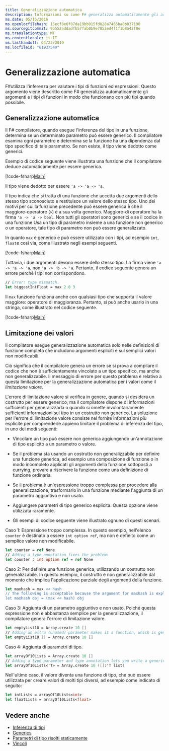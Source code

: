 ```yaml
---
title: Generalizzazione automatica
description: Informazioni su come F# generalizza automaticamente gli argomenti e i tipi di funzioni in modo che funzionano con più tipi, laddove possibile.
ms.date: 05/16/2016
ms.openlocfilehash: 15ecf8e6f07da19bb015fd028a7465ba8b837190
ms.sourcegitcommit: 9b552addadfb57fab0b9e7852ed4f1f1b8a42f8e
ms.translationtype: MT
ms.contentlocale: it-IT
ms.lasthandoff: 04/23/2019
ms.locfileid: "61937540"
---
```

# <a name="automatic-generalization"></a>Generalizzazione automatica

F#utilizza l'inferenza per valutare i tipi di funzioni ed espressioni. Questo argomento viene descritto come F# generalizza automaticamente gli argomenti e i tipi di funzioni in modo che funzionano con più tipi quando possibile.

## <a name="automatic-generalization"></a>Generalizzazione automatica

Il F# compilatore, quando esegue l'inferenza del tipo in una funzione, determina se un determinato parametro può essere generico. Il compilatore esamina ogni parametro e determina se la funzione ha una dipendenza dal tipo specifico di tale parametro. Se non esiste, il tipo viene dedotto come generici.

Esempio di codice seguente viene illustrata una funzione che il compilatore deduce automaticamente per essere generica.

[!code-fsharp[Main](../../../../samples/snippets/fsharp/lang-ref-3/snippet101.fs)]

Il tipo viene dedotto per essere `'a -> 'a -> 'a`.

Il tipo indica che si tratta di una funzione che accetta due argomenti dello stesso tipo sconosciuto e restituisce un valore dello stesso tipo. Uno dei motivi per cui la funzione precedente può essere generica è che il maggiore-operatore (`>`) è a sua volta generico. Maggiore-di operatore ha la firma `'a -> 'a -> bool`. Non tutti gli operatori sono generici e se il codice in una funzione Usa un tipo di parametro insieme a una funzione non generico o un operatore, tale tipo di parametro non può essere generalizzato.

In quanto `max` è generico e può essere utilizzato con i tipi, ad esempio `int`, `float`e così via, come illustrato negli esempi seguenti.

[!code-fsharp[Main](../../../../samples/snippets/fsharp/lang-ref-3/snippet102.fs)]

Tuttavia, i due argomenti devono essere dello stesso tipo. La firma viene `'a -> 'a -> 'a`, non `'a -> 'b -> 'a`. Pertanto, il codice seguente genera un errore perché i tipi non corrispondono.

```fsharp
// Error: type mismatch.
let biggestIntFloat = max 2.0 3
```

Il `max` funzione funziona anche con qualsiasi tipo che supporta il valore maggiore: operatore di maggioranza. Pertanto, si può anche usarlo in una stringa, come illustrato nel codice seguente.

[!code-fsharp[Main](../../../../samples/snippets/fsharp/lang-ref-3/snippet104.fs)]

## <a name="value-restriction"></a>Limitazione dei valori

Il compilatore esegue generalizzazione automatica solo nelle definizioni di funzione completa che includono argomenti espliciti e sul semplici valori non modificabili.

Ciò significa che il compilatore genera un errore se si prova a compilare il codice che non è sufficientemente vincolato a un tipo specifico, ma anche non generalizzabile. Il messaggio di errore per questo problema è relativo a questa limitazione per la generalizzazione automatica per i valori come il *limitazione valore*.

L'errore di limitazione valore si verifica in genere, quando si desidera un costrutto per essere generico, ma il compilatore dispone di informazioni sufficienti per generalizzarla o quando si omette involontariamente sufficienti informazioni sul tipo in un costrutto non generico. La soluzione per l'errore di limitazione valore consiste nel fornire informazioni più esplicite per comprenderle appieno limitare il problema di inferenza del tipo, in uno dei modi seguenti:

- Vincolare un tipo può essere non generica aggiungendo un'annotazione di tipo esplicito a un parametro o valore.

- Se il problema sta usando un costrutto non generalizzabile per definire una funzione generica, ad esempio una composizione di funzione o in modo incompleto applicati gli argomenti della funzione sottoposti a currying, provare a riscrivere la funzione come una definizione di funzione ordinaria.

- Se il problema è un'espressione troppo complessa per procedere alla generalizzazione, trasformarlo in una funzione mediante l'aggiunta di un parametro aggiuntivo e non usato.

- Aggiungere parametri di tipo generico esplicita. Questa opzione viene utilizzata raramente.

- Gli esempi di codice seguente viene illustrato ognuno di questi scenari.

Caso 1: Espressione troppo complessa. In questo esempio, nell'elenco `counter` è destinato a essere `int option ref`, ma non è definito come un semplice valore non modificabile.

```fsharp
let counter = ref None
// Adding a type annotation fixes the problem:
let counter : int option ref = ref None
```

Caso 2: Per definire una funzione generica, utilizzando un costrutto non generalizzabile. In questo esempio, il costrutto è non generalizzabile dal momento che implica l'applicazione parziale degli argomenti della funzione.

```fsharp
let maxhash = max << hash
// The following is acceptable because the argument for maxhash is explicit:
let maxhash obj = (max << hash) obj
```

Caso 3: Aggiunta di un parametro aggiuntivo e non usato. Poiché questa espressione non è abbastanza semplice per la generalizzazione, il compilatore genera l'errore di limitazione valore.

```fsharp
let emptyList10 = Array.create 10 []
// Adding an extra (unused) parameter makes it a function, which is generalizable.
let emptyList10 () = Array.create 10 []
```

Caso 4: Aggiunta di parametri di tipo.

```fsharp
let arrayOf10Lists = Array.create 10 []
// Adding a type parameter and type annotation lets you write a generic value.
let arrayOf10Lists<'T> = Array.create 10 ([]:'T list)
```

Nell'ultimo caso, il valore diventa una funzione di tipo, che può essere utilizzata per creare valori di molti tipi diversi, ad esempio come indicato di seguito:

```fsharp
let intLists = arrayOf10Lists<int>
let floatLists = arrayOf10Lists<float>
```

## <a name="see-also"></a>Vedere anche

- [Inferenza di tipi](../type-inference.md)
- [Generics](index.md)
- [Parametri di tipo risolti staticamente](statically-resolved-type-parameters.md)
- [Vincoli](constraints.md)